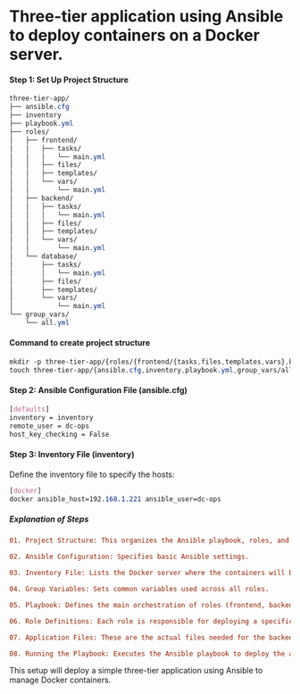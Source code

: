 # Three-tier application using Ansible to deploy containers on a Docker server.

#### Step 1: Set Up Project Structure

```css
three-tier-app/
├── ansible.cfg
├── inventory
├── playbook.yml
├── roles/
│   ├── frontend/
│   │   ├── tasks/
│   │   │   └── main.yml
│   │   ├── files/
│   │   ├── templates/
│   │   └── vars/
│   │       └── main.yml
│   ├── backend/
│   │   ├── tasks/
│   │   │   └── main.yml
│   │   ├── files/
│   │   ├── templates/
│   │   └── vars/
│   │       └── main.yml
│   └── database/
│       ├── tasks/
│       │   └── main.yml
│       ├── files/
│       ├── templates/
│       └── vars/
│           └── main.yml
└── group_vars/
    └── all.yml
```

#### Command to create project structure

```css
mkdir -p three-tier-app/{roles/{frontend/{tasks,files,templates,vars},backend/{tasks,files,templates,vars},database/{tasks,files,templates,vars}},group_vars}
touch three-tier-app/{ansible.cfg,inventory,playbook.yml,group_vars/all.yml}
```

#### Step 2: Ansible Configuration File (ansible.cfg)
```css
[defaults]
inventory = inventory
remote_user = dc-ops
host_key_checking = False
```

#### Step 3: Inventory File (inventory)
Define the inventory file to specify the hosts:
```css
[docker]
docker ansible_host=192.168.1.221 ansible_user=dc-ops
```


##### Explanation of Steps

```ini
01. Project Structure: This organizes the Ansible playbook, roles, and variables systematically.

02. Ansible Configuration: Specifies basic Ansible settings.

03. Inventory File: Lists the Docker server where the containers will be deployed.

04. Group Variables: Sets common variables used across all roles.

05. Playbook: Defines the main orchestration of roles (frontend, backend, database).

06. Role Definitions: Each role is responsible for deploying a specific tier of the application. The frontend uses Nginx, the backend uses a Python Flask app, and the database uses MySQL.

07. Application Files: These are the actual files needed for the backend application.

08. Running the Playbook: Executes the Ansible playbook to deploy the application on the Docker server.
```
This setup will deploy a simple three-tier application using Ansible to manage Docker containers.

